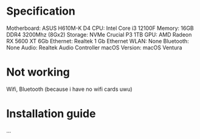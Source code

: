 # Specification
Motherboard: ASUS H610M-K D4
CPU: Intel Core i3 12100F
Memory:	16GB DDR4 3200Mhz (8Gx2)
Storage: NVMe Crucial P3 1TB
GPU: AMD Radeon RX 5600 XT 6Gb
Ethernet: Realtek 1 Gb Ethernet
WLAN: None
Bluetooth: None
Audio: Realtek Audio Controller
macOS Version: macOS Ventura
# Not working
Wifi, Bluetooth (because i have no wifi cards uwu)
# Installation guide
...


